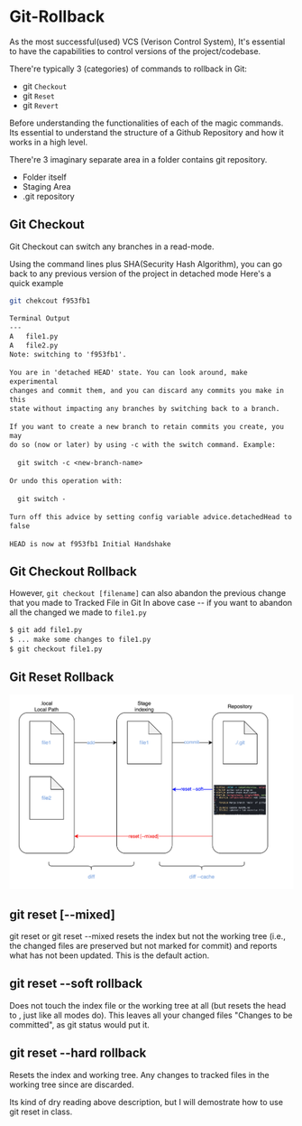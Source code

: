 # Git-Rollback

As the most successful(used) VCS (Verison Control System), It's essential to have the capabilities to control versions of the project/codebase. 

There're typically 3 (categories) of commands to rollback in Git:

* git `Checkout`
* git `Reset`
* git `Revert`

Before understanding the functionalities of each of the magic commands. Its essential to understand the structure of a Github Repository and how it works in a high level.

There're 3 imaginary separate area in a folder contains git repository.

* Folder itself
* Staging Area
* .git repository


Git Checkout
---
Git Checkout can switch any branches in a read-mode. 

Using the command lines plus SHA(Security Hash Algorithm), you can go back to any previous version of the project in detached mode
Here's a quick example


```bash
git chekcout f953fb1
```

```
Terminal Output
---
A	file1.py
A	file2.py
Note: switching to 'f953fb1'.

You are in 'detached HEAD' state. You can look around, make experimental
changes and commit them, and you can discard any commits you make in this
state without impacting any branches by switching back to a branch.

If you want to create a new branch to retain commits you create, you may
do so (now or later) by using -c with the switch command. Example:

  git switch -c <new-branch-name>

Or undo this operation with:

  git switch -

Turn off this advice by setting config variable advice.detachedHead to false

HEAD is now at f953fb1 Initial Handshake
```

## Git Checkout Rollback
However, `git checkout [filename]` can also abandon the previous change that you made to Tracked File in Git
In above case -- if you want to abandon all the changed we made to `file1.py `

```bash
$ git add file1.py    
$ ... make some changes to file1.py
$ git checkout file1.py
```

Git Reset Rollback
---

![](./Asset/Git-Staging.png)
## git reset [--mixed] 

git reset or git reset --mixed resets the index but not the working tree (i.e., the changed files are preserved but not marked for
 commit) and reports what has not been updated. This is the default action.

## git reset --soft rollback
Does not touch the index file or the working tree at all (but resets the head to <commit>, just like
all modes do). This leaves all your changed files "Changes to be committed", as git status would put
it.

## git reset --hard rollback
Resets the index and working tree. Any changes to tracked files in the working tree since <commit> are
discarded.

Its kind of dry reading above description, but I will demostrate how to use git reset in class.



